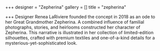 +++
designer = "Zepherina"
gallery = []
title = "zepherina"

+++
Designer Renea LaRiviere founded the concept in 2018 as an ode to her Great Grandmother Zepherina. A combined influence of familial photographs, stories, and heirlooms constructed her character of Zepherina. This narrative is illustrated in her collection of limited-edition silhouettes, crafted with premium textiles and one-of-a-kind details for a mysterious-yet-sophisticated look.